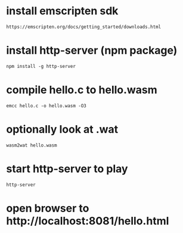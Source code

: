 # install emscripten sdk

`https://emscripten.org/docs/getting_started/downloads.html`

# install http-server (npm package)

`npm install -g http-server`

# compile hello.c to hello.wasm

`emcc hello.c -o hello.wasm -O3`

# optionally look at .wat

`wasm2wat hello.wasm`

# start http-server to play

`http-server`

# open browser to http://localhost:8081/hello.html
